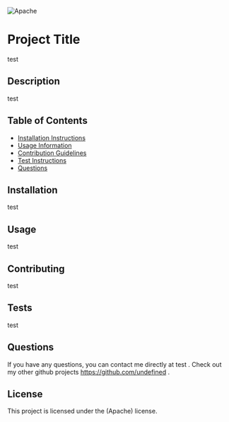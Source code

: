 
![Apache](https://img.shields.io/badge/license-Apache-blue)

# Project Title
test
## Description
test
 ## Table of Contents
 * [Installation Instructions](https://github.com/UNCValladaresHamlet/09_NodeJS/blob/main/Develop/README.md#installation)
 * [Usage Information](https://github.com/UNCValladaresHamlet/09_NodeJS/blob/main/Develop/README.md#usage)
 * [Contribution Guidelines](https://github.com/UNCValladaresHamlet/09_NodeJS/blob/main/Develop/README.md#contributing)
 * [Test Instructions](https://github.com/UNCValladaresHamlet/09_NodeJS/blob/main/Develop/README.md#tests)
 * [Questions](https://github.com/UNCValladaresHamlet/09_NodeJS/blob/main/Develop/README.md#questions)
## Installation
test

## Usage
test

## Contributing
test

## Tests
test

## Questions
If you have any questions, you can contact me directly at test . Check out my other github projects https://github.com/undefined .

## License
This project is licensed under the (Apache) license.
